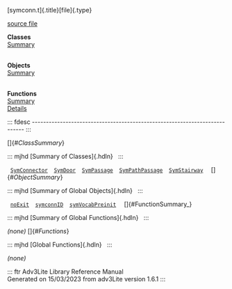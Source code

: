 [symconn.t]{.title}[file]{.type}

[source file](../source/symconn.t.html)

**Classes**\
[Summary](#_ClassSummary_)\
 

**Objects**\
[Summary](#_ObjectSummary_)\
 

**Functions**\
[Summary](#_FunctionSummary_)\
[Details](#_Functions_)

::: fdesc
\-\-\-\-\-\-\-\-\-\-\-\-\-\-\-\-\-\-\-\-\-\-\-\-\-\-\-\-\-\-\-\-\-\-\-\-\-\-\-\-\-\-\-\-\-\-\-\-\-\-\-\-\-\-\-\-\-\-\-\-\-\-\-\-\-\-\-\-\-\-\-\-\-\--
:::

[]{#_ClassSummary_}

::: mjhd
[Summary of Classes]{.hdln}  
:::

` `[`SymConnector`](../object/SymConnector.html)`  `[`SymDoor`](../object/SymDoor.html)`  `[`SymPassage`](../object/SymPassage.html)`  `[`SymPathPassage`](../object/SymPathPassage.html)`  `[`SymStairway`](../object/SymStairway.html)`  `
[]{#_ObjectSummary_}

::: mjhd
[Summary of Global Objects]{.hdln}  
:::

` `[`noExit`](../object/noExit.html)`  `[`symconnID`](../object/symconnID.html)`  `[`symVocabPreinit`](../object/symVocabPreinit.html)`  `
[]{#FunctionSummary_}

::: mjhd
[Summary of Global Functions]{.hdln}  
:::

*(none)* []{#_Functions_}

::: mjhd
[Global Functions]{.hdln}  
:::

*(none)*

::: ftr
Adv3Lite Library Reference Manual\
Generated on 15/03/2023 from adv3Lite version 1.6.1
:::
